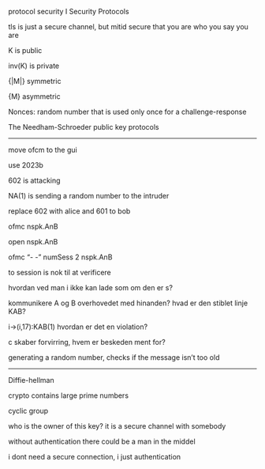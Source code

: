 protocol security I
Security Protocols

tls is just a secure channel, but mitid secure that you are who you say you are

K is public

inv(K) is private

{|M|} symmetric

{M} asymmetric

Nonces: random number that is used only once for a challenge-response

The Needham-Schroeder public key protocols

---

move ofcm to the gui

use 2023b

602 is attacking

NA(1) is sending a random number to the intruder

replace 602 with alice and 601 to bob

ofmc nspk.AnB

open nspk.AnB

ofmc “- -” numSess 2 nspk.AnB

to session is nok til at verificere

hvordan ved man i ikke kan lade som om den er s?

kommunikere A og B overhovedet med hinanden? hvad er den stiblet linje KAB?

i→(i,17):KAB(1) hvordan er det en violation?

c skaber forvirring, hvem er beskeden ment for?

generating a random number, checks if the message isn’t too old

---

Diffie-hellman

crypto contains large prime numbers

cyclic group

who is the owner of this key? it is a secure channel with somebody

without authentication there could be a man in the middel

i dont need a secure connection, i just authentication
